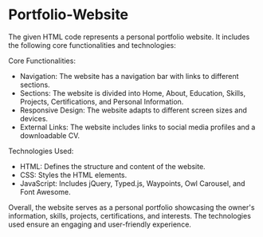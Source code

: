 # Portfolio-Website

The given HTML code represents a personal portfolio website. It includes the following core functionalities and technologies:

Core Functionalities:

- Navigation: The website has a navigation bar with links to different sections.
- Sections: The website is divided into Home, About, Education, Skills, Projects, Certifications, and Personal Information.
- Responsive Design: The website adapts to different screen sizes and devices.
- External Links: The website includes links to social media profiles and a downloadable CV.

Technologies Used:

- HTML: Defines the structure and content of the website.
- CSS: Styles the HTML elements.
- JavaScript: Includes jQuery, Typed.js, Waypoints, Owl Carousel, and Font Awesome.

Overall, the website serves as a personal portfolio showcasing the owner's information, skills, projects, certifications, and interests. The technologies used ensure an engaging and user-friendly experience.
